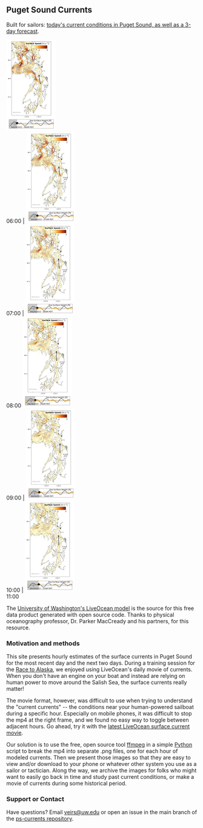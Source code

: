 ## Puget Sound Currents

Built for sailors: [today's current conditions in Puget Sound, as well as a 3-day forecast](docs/todays-images.html).


[![LiveOcean surface currents](data/latest-LO/thumbs/plot_0014.png)](data/latest-LO/img/plot_0014.png)<br>06:00 | [![LiveOcean surface currents](data/latest-LO/thumbs/plot_0015.png)](data/latest-LO/img/plot_0015.png)<br>07:00 | [![LiveOcean surface currents](data/latest-LO/thumbs/plot_0016.png)](data/latest-LO/img/plot_0016.png)<br>08:00
[![LiveOcean surface currents](data/latest-LO/thumbs/plot_0017.png)](data/latest-LO/img/plot_0017.png)<br>09:00 | [![LiveOcean surface currents](data/latest-LO/thumbs/plot_0018.png)](data/latest-LO/img/plot_0018.png)<br>10:00 | [![LiveOcean surface currents](data/latest-LO/thumbs/plot_0019.png)](data/latest-LO/img/plot_0019.png)<br>11:00


The [University of Washington's LiveOcean model](https://faculty.washington.edu/pmacc/LO/LiveOcean.html) is the source for this free data product generated with open source code. Thanks to physical oceanography professor, Dr. Parker MacCready and his partners, for this resource.

### Motivation and methods

This site presents hourly estimates of the surface currents in Puget Sound for the most recent day and the next two days. During a training session for the [Race to Alaska](https://r2ak.com), we enjoyed using LiveOcean's daily movie of currents. When you don't have an engine on your boat and instead are relying on human power to move around the Salish Sea, the surface currents really matter!

The movie format, however, was difficult to use when trying to understand the "current currents" -- the conditions near your human-powered sailboat during a specific hour. Especially on mobile phones, it was difficult to stop the mp4 at the right frame, and we found no easy way to toggle between adjacent hours. Go ahead, try it with the [latest LiveOcean surface current movie](https://faculty.washington.edu/pmacc/LO/p5_PS_speed_top.html).

Our solution is to use the free, open source tool [ffmpeg](https://ffmpeg.org/) in a simple [Python](https://www.python.org/) script to break the mp4 into separate .png files, one for each hour of modeled currents. Then we present those images so that they are easy to view and/or download to your phone or whatever other system you use as a sailor or tactician. Along the way, we archive the images for folks who might want to easily go back in time and study past current conditions, or make a movie of currents during some historical period.

### Support or Contact

Have questions? Email veirs@uw.edu or open an issue in the main branch of the [ps-currents repository](https://github.com/salish-sea/ps-currents).
